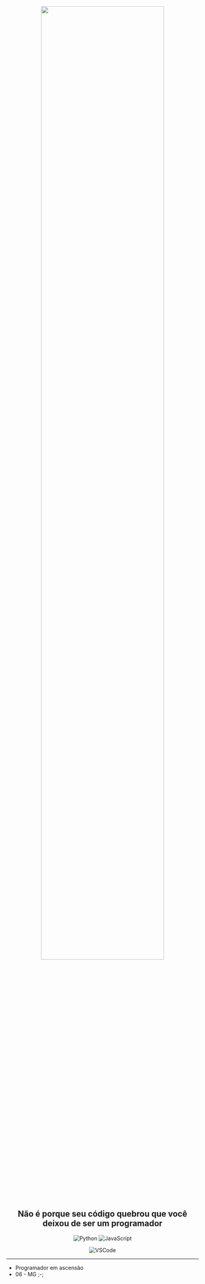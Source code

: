 <div align="center">
  
  <img width="80%" src="https://i.pinimg.com/originals/b5/0d/b9/b50db902b48fc7fdd7befddda9d58ed6.gif">
  
  ## Não é porque seu código quebrou que você deixou de ser um programador

  <div align='center'>

  ![Python](https://img.shields.io/badge/python-%23323330?style=for-the-badge&logo=python&logoColor=white)
  ![JavaScript](https://img.shields.io/badge/js-%23323330?style=for-the-badge&logo=javascript&logoColor=white)

 
  ![VSCode](https://img.shields.io/badge/VSCode-%23323330?style=for-the-badge&logo=visualstudiocode&logoColor=white)

  </div>

  ---

</div>

 - Programador em ascensão
 - 06 - MG ;-;
